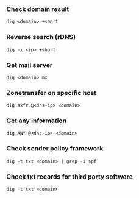 ### Check domain result
```
dig <domain> +short
```

### Reverse search (rDNS)
```
dig -x <ip> +short
```

### Get mail server
```
dig <domain> mx
```

### Zonetransfer on specific host
```
dig axfr @<dns-ip> <domain>
```

### Get any information
```
dig ANY @<dns-ip> <domain>
```

### Check sender policy framework
```
dig -t txt <domain> | grep -i spf
```

### Check txt records for third party software
```
dig -t txt <domain>
```

